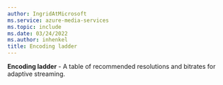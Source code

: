 ```yaml
---
author: IngridAtMicrosoft
ms.service: azure-media-services
ms.topic: include
ms.date: 03/24/2022
ms.author: inhenkel
title: Encoding ladder
---
```


**Encoding ladder** - A table of recommended resolutions and bitrates for adaptive streaming.
